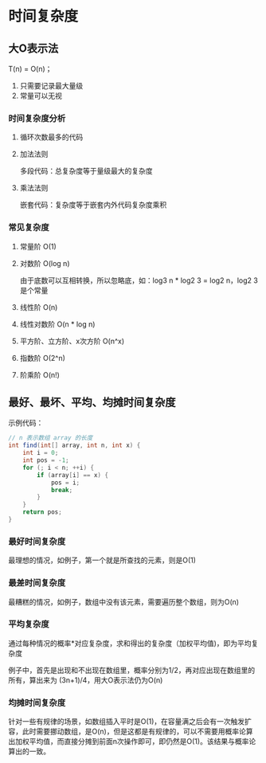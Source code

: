 # 时间复杂度

## 大O表示法

T(n) = O(n)；

1. 只需要记录最大量级
2. 常量可以无视

### 时间复杂度分析

1. 循环次数最多的代码

2. 加法法则

    多段代码：总复杂度等于量级最大的复杂度

3. 乘法法则

    嵌套代码：复杂度等于嵌套内外代码复杂度乘积

### 常见复杂度

1. 常量阶 O(1)

2. 对数阶 O(log n)

    由于底数可以互相转换，所以忽略底，如：log3 n * log2 3 = log2 n，log2 3是个常量

3. 线性阶 O(n)

4. 线性对数阶 O(n * log n)

5. 平方阶、立方阶、x次方阶  O(n^x)

6. 指数阶  O(2^n)

7. 阶乘阶 O(n!)

## 最好、最坏、平均、均摊时间复杂度

示例代码：

```java
// n 表示数组 array 的长度
int find(int[] array, int n, int x) {
	int i = 0;
	int pos = -1;
	for (; i < n; ++i) {
		if (array[i] == x) {
			pos = i;
			break;
		}
	}
	return pos;
}
```



### 最好时间复杂度

最理想的情况，如例子，第一个就是所查找的元素，则是O(1)

### 最差时间复杂度

最糟糕的情况，如例子，数组中没有该元素，需要遍历整个数组，则为O(n)

### 平均复杂度

通过每种情况的概率*对应复杂度，求和得出的复杂度（加权平均值)，即为平均复杂度

例子中，首先是出现和不出现在数组里，概率分别为1/2，再对应出现在数组里的所有，算出来为 (3n+1)/4，用大O表示法仍为O(n)

### 均摊时间复杂度

针对一些有规律的场景，如数组插入平时是O(1)，在容量满之后会有一次触发扩容，此时需要挪动数组，是O(n)，但是这都是有规律的，可以不需要用概率论算出加权平均值，而直接分摊到前面n次操作即可，即仍然是O(1)。该结果与概率论算出的一致。